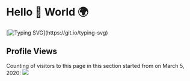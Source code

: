# Hello 👋 World 🌍

[![Typing SVG](https://readme-typing-svg.demolab.com?font=Fira+Code&pause=1000&color=F72D79&width=435&lines=Hi+there+%F0%9F%91%8B%2C+I+am+Minh+Toan+%F0%9F%91%80.)](https://git.io/typing-svg)

## Profile Views
Counting of visitors to this page in this section started from on March 5, 2020: ![](https://komarev.com/ghpvc/?username=mtoan65)

<!---
- 👋 Hi, I’m @mtoan65
- 👀 I’m interested in AI.
- 🌱 I’m currently learning AI.
- 💞️ I’m looking to collaborate on ...
- 📫 How to reach me ...
--->
<!---
mtoan65/mtoan65 is a ✨ special ✨ repository because its `README.md` (this file) appears on your GitHub profile.
You can click the Preview link to take a look at your changes.
--->

